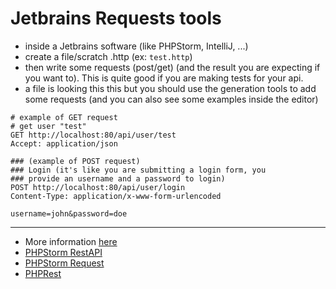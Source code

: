 # Jetbrains Requests tools

* inside a Jetbrains software (like PHPStorm, IntelliJ, ...)
* create a file/scratch .http (ex: `test.http`)
* then write some requests (post/get)
  (and the result you are expecting if you want to).
  This is quite good if you are making tests
  for your api.
* a file is looking this this but you should use
  the generation tools to add some requests (and
  you can also see some examples inside the
  editor)

```http request
# example of GET request
# get user "test"
GET http://localhost:80/api/user/test
Accept: application/json

### (example of POST request)
### Login (it's like you are submitting a login form, you
### provide an username and a password to login)
POST http://localhost:80/api/user/login
Content-Type: application/x-www-form-urlencoded

username=john&password=doe
```

<hr class="sr">

* More information [here](https://www.jetbrains.com/help/idea/http-client-in-product-code-editor.html)
* [PHPStorm RestAPI](https://blog.jetbrains.com/phpstorm/2013/02/using-the-rest-client-within-phpstorm/)
* [PHPStorm Request](https://www.jetbrains.com/help/phpstorm/exploring-http-syntax.html)
* [PHPRest](https://developer.okta.com/blog/2019/03/08/simple-rest-api-php)